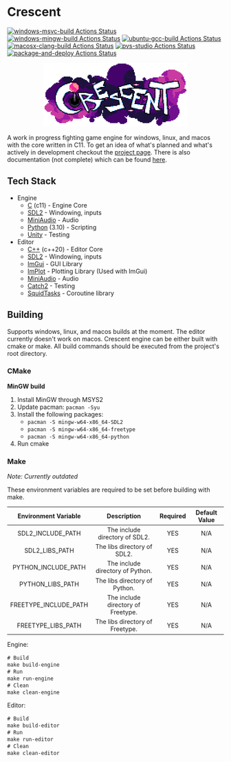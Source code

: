 # Crescent

[![windows-msvc-build Actions Status](https://github.com/Chukobyte/crescent/workflows/windows-msvc-build/badge.svg)](https://github.com/Chukobyte/crescent/actions)
[![windows-mingw-build Actions Status](https://github.com/Chukobyte/crescent/workflows/windows-mingw-build/badge.svg)](https://github.com/Chukobyte/crescent/actions)
[![ubuntu-gcc-build Actions Status](https://github.com/Chukobyte/crescent/workflows/ubuntu-gcc-build/badge.svg)](https://github.com/Chukobyte/crescent/actions)
[![macosx-clang-build Actions Status](https://github.com/Chukobyte/crescent/workflows/macosx-clang-build/badge.svg)](https://github.com/Chukobyte/crescent/actions)
[![pvs-studio Actions Status](https://github.com/Chukobyte/crescent/workflows/pvs-studio/badge.svg)](https://github.com/Chukobyte/crescent/actions)
[![package-and-deploy Actions Status](https://github.com/Chukobyte/crescent/workflows/package-and-deploy/badge.svg)](https://github.com/Chukobyte/crescent/actions)

<p align="center">
  <a href="https://chukobyte.github.io/crescent">
    <img src="assets/images/logo_2_enlarged.png" width="334" alt="Crescent Engine logo">
  </a>
</p>

A work in progress fighting game engine for windows, linux, and macos with the core written in C11.  To get an idea of what's planned and what's actively in development checkout the [project page](https://github.com/users/Chukobyte/projects/1).  There is also documentation (not complete) which can be found [here](https://chukobyte.github.io/crescent/).

## Tech Stack

* Engine
  * [C](https://en.wikipedia.org/wiki/C_(programming_language)) (c11) - Engine Core
  * [SDL2](https://github.com/libsdl-org/SDL) - Windowing, inputs
  * [MiniAudio](https://github.com/mackron/miniaudio) - Audio
  * [Python](https://en.wikipedia.org/wiki/Python_(programming_language)) (3.10) - Scripting
  * [Unity](https://github.com/ThrowTheSwitch/Unity) - Testing
* Editor
    * [C++](https://en.wikipedia.org/wiki/C%2B%2B) (c++20) - Editor Core
    * [SDL2](https://github.com/libsdl-org/SDL) - Windowing, inputs
    * [ImGui](https://github.com/ocornut/imgui) - GUI Library
    * [ImPlot](https://github.com/epezent/implot) - Plotting Library (Used with ImGui)
    * [MiniAudio](https://github.com/mackron/miniaudio) - Audio
    * [Catch2](https://github.com/catchorg/Catch2) - Testing
    * [SquidTasks](https://github.com/westquote/SquidTasks) - Coroutine library

## Building

Supports windows, linux, and macos builds at the moment.  The editor currently doesn't work on macos.  Crescent engine can be either built with cmake or make.  All build commands should be executed from the project's root directory.

### CMake

**MinGW build**
1. Install MinGW through MSYS2
2. Update pacman: `pacman -Syu`
3. Install the following packages:
    * `pacman -S mingw-w64-x86_64-SDL2`
    * `pacman -S mingw-w64-x86_64-freetype`
    * `pacman -S mingw-w64-x86_64-python`
4. Run cmake

### Make

*Note: Currently outdated*

These environment variables are required to be set before building with make.

| Environment Variable  |                      Description                   | Required | Default Value |
|:---------------------:|:--------------------------------------------------:|:--------:|:-------------:|
|   SDL2_INCLUDE_PATH   | The include directory of SDL2.                     |    YES   |      N/A      |
|    SDL2_LIBS_PATH     | The libs directory of SDL2.                        |    YES   |      N/A      |
|  PYTHON_INCLUDE_PATH  | The include directory of Python.                   |    YES   |      N/A      |
|   PYTHON_LIBS_PATH    | The libs directory of Python.                      |    YES   |      N/A      |
| FREETYPE_INCLUDE_PATH | The include directory of Freetype.                 |    YES   |      N/A      |
|  FREETYPE_LIBS_PATH   | The libs directory of Freetype.                    |    YES   |      N/A      |


Engine:

```shell
# Build
make build-engine
# Run
make run-engine
# Clean
make clean-engine
```

Editor:

```shell
# Build
make build-editor
# Run
make run-editor
# Clean
make clean-editor
```
